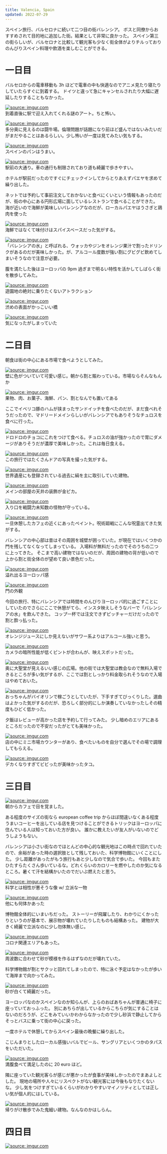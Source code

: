 ```yaml
---
title: Valencia, Spain
updated: 2022-07-29
---
```



スペイン旅行、バルセロナに続いて二つ目の街バレンシア。
ボスと同僚からおすすめされて目的地に追加した街。結果として非常に良かった。
スペイン第三の街らしいが、バルセロナと比較して観光客も少なく街全体がよりチルっておりのんびりスペイン料理や飲酒を楽しむことができる。

# 一日目

バルセロからの電車移動も 3h ほどで電車の中も快適なのでアニメ見たり寝たりしていたらすぐに到着する。
ドイツと違って急にキャンセルされたり大幅に遅延したりすることもなかった。

<a href="https://imgur.com/ObcSFcp"><img src="https://i.imgur.com/ObcSFcp.jpg" title="source: imgur.com" /></a>  
到着直後に駅で迎え入れてくれる謎のアート。ちと怖い。

<a href="https://imgur.com/hAkc3dX"><img src="https://i.imgur.com/hAkc3dX.jpg" title="source: imgur.com" /></a>  
多分奥に見えるのは闘牛場。倫理問題が話題になり前ほど盛んではないみたいだがまだやることはあるらしい。少し怖いが一度は見てみたい気もする。

<a href="https://imgur.com/2KF49Qi"><img src="https://i.imgur.com/2KF49Qi.jpg" title="source: imgur.com" /></a>  
スペインのパンはうまい。

<a href="https://imgur.com/9LqNRZ0"><img src="https://i.imgur.com/9LqNRZ0.jpg" title="source: imgur.com" /></a>  
駅前の大通り。車の通行も制限されており道も綺麗で歩きやすい。

ホテルが駅前だったのですぐにチェックインしてからとりあえずパエヤを求めて繰り出した。

ネットでは予約して事前注文しておかないと食べにくいという情報もあったのだが、街の中心にある円形広場に面しているレストランで食べることができた。
海が近いので海鮮が美味しいバレンシアなのだが、ローカルパエヤはうさぎと鶏肉を使った

<a href="https://imgur.com/sT458ji"><img src="https://i.imgur.com/sT458ji.jpg" title="source: imgur.com" /></a>  
海鮮ではなくて味付けはスパイスベースだった気がする。

<a href="https://imgur.com/FShuAb8"><img src="https://i.imgur.com/FShuAb8.jpg" title="source: imgur.com" /></a>  
「バレンシアの水」と呼ばれる、ウォッカやジンをオレンジ果汁で割ったドリンクがあるのだが美味しかった。が、アルコール度数が強い割にグビグビ飲めてしまいそうなので注意が必要。

腹を満たした後はヨーロッパの 9pm 過ぎまで明るい特性を活かしてしばらく街を散歩してみた。

<a href="https://imgur.com/WMeS8t8"><img src="https://i.imgur.com/WMeS8t8.jpg" title="source: imgur.com" /></a>  
遊園地の絶対に乗りたくないアトラクション

<a href="https://imgur.com/TQKUHfs"><img src="https://i.imgur.com/TQKUHfs.jpg" title="source: imgur.com" /></a>  
渋めの表面がかっこいい橋

<a href="https://imgur.com/5Ro3wB6"><img src="https://i.imgur.com/5Ro3wB6.jpg" title="source: imgur.com" /></a>  
気になったがしまっていた


# 二日目

朝食は街の中心にある市場で食べようとしてみた。

<a href="https://imgur.com/3CBPuRI"><img src="https://i.imgur.com/3CBPuRI.jpg" title="source: imgur.com" /></a>  
壁に色がついていて可愛い感じ。朝から割と賑わっている。市場ならそんなもんか

<a href="https://imgur.com/G3qYfnO"><img src="https://i.imgur.com/G3qYfnO.jpg" title="source: imgur.com" /></a>  
果物、肉、お菓子、海鮮、パン、割となんでも置いてある

ここでイベリコ豚のハムが挟まったサンドイッチを食べたのだが、まだ食べれそうだったので、マドリードメインらしいがバレンシアでもありそうなチュロスを食べに行った。

<a href="https://imgur.com/tpfK2We"><img src="https://i.imgur.com/tpfK2We.png" title="source: imgur.com" /></a>  
ドロドロのチョコにこれをつけて食べる。チュロスの油が強かったので胃にダメージがありそうだが濃厚で美味しかった。これは毎日食える。

<a href="https://imgur.com/CION6El"><img src="https://i.imgur.com/CION6El.png" title="source: imgur.com" /></a>  
この旅行ではたくさんドアの写真を撮った気がする。

<a href="https://imgur.com/Y8gU871"><img src="https://i.imgur.com/Y8gU871.png" title="source: imgur.com" /></a>  
世界遺産にも登録されている過去に絹を主に取引していた建物。

<a href="https://imgur.com/GHPrIKY"><img src="https://i.imgur.com/GHPrIKY.png" title="source: imgur.com" /></a>  
メインの部屋の天井の装飾が金ピカ。

<a href="https://imgur.com/r5m83Nt"><img src="https://i.imgur.com/r5m83Nt.png" title="source: imgur.com" /></a>  
入り口を戦闘力未知数の怪物が守っている。

<a href="https://imgur.com/keq7z2K"><img src="https://i.imgur.com/keq7z2K.png" title="source: imgur.com" /></a>  
一旦休憩したカフェの近くにあったペイント。呪術廻戦にこんな呪霊出てきた気がする。

バレンシアの中心部は昔はその周囲を城壁が囲っていた。が現在ではいくつかの門を残してなくなってしまっている。
入場料が無料だったのでそのうちの二つに上ってきた。
そこまで高い建物ではないのだが、周囲の建物の背が低いので上から割と街全体のが望めて良い景色だった。

<a href="https://imgur.com/Jp1ogcM"><img src="https://i.imgur.com/Jp1ogcM.png" title="source: imgur.com" /></a>  
溢れ出るヨーロッパ感

<a href="https://imgur.com/sex6jLY"><img src="https://i.imgur.com/sex6jLY.png" title="source: imgur.com" /></a>  
門の外観

今回の旅行、特にバレンシアでは時間をのんびりヨーロッパ的に過ごすことにしていたのでさらにここで休憩がてら、インスタ映えしそうなバーで「バレンシアの水」を飲んできた。
コップ一杯では注文できずピッチャーだけだったので割と酔っ払った。

<a href="https://imgur.com/onJvNVO"><img src="https://i.imgur.com/onJvNVO.png" title="source: imgur.com" /></a>  
オレンジジュースにしか見えないがサワー系よりはアルコール強いと思う。

<a href="https://imgur.com/gOYHSGf"><img src="https://i.imgur.com/gOYHSGf.png" title="source: imgur.com" /></a>  
カメラの暗所性能が低くピントが合わんが、映えスポットだった。

<a href="https://imgur.com/baHaSI5"><img src="https://i.imgur.com/baHaSI5.png" title="source: imgur.com" /></a>  
奥に大聖堂が見えるいい感じの広場。他の街では大聖堂は教会なので無料入場できるところが多い気がするが、ここでは割としっかり料金取られそうなので入場はやめておいた。

<a href="https://imgur.com/wE8kcgO"><img src="https://i.imgur.com/wE8kcgO.png" title="source: imgur.com" /></a>  
おっちゃんがバイオリンで稼ごうとしていたが、下手すぎてびっくりした。選曲はよかった気がするのだが、恐ろしく部分的にしか演奏していなかったしその精度もひどく低かった。

夕飯はレビューが高かった店を予約して行ってみた。
少し暗めのエリアにあるところだったので不安だったがとても美味かった。

<a href="https://imgur.com/4ucq5Tj"><img src="https://i.imgur.com/4ucq5Tj.png" title="source: imgur.com" /></a>  
店の中にミニ市場カウンターがあり、食べたいものを自分で選んでその場で調理してもらえる。

<a href="https://imgur.com/DwxJxjP"><img src="https://i.imgur.com/DwxJxjP.png" title="source: imgur.com" /></a>  
デカくなりすぎてビビったが美味かったタコ。

# 三日目

<a href="https://imgur.com/EeJMULx"><img src="https://i.imgur.com/EeJMULx.png" title="source: imgur.com" /></a>  
朝からカフェで目を覚ました。

ある程度のサイズの街なら european coffee trip からほぼ間違いなくある程度うまいコーヒーを出している店を見つけることができるトリックはヨーロッパに住んでいる人は知っておいた方が良い。
誰かに教えたいが友人がいないのでどうしようもない。

バレンシアは小さい街なのでほとんどの中心的な観光地はこの時点で回れていたので、余裕があった時の選択肢として残しておいた、科学博物館にいくことにした。
少し距離があったがもう旅行もあと少しなので気合で歩いた。
今回もまたひたすらたくさん歩いているな。どれくらいのカロリーを燃やしたのか気になるところ。暑くて汗を結構かいたのでだいぶ燃えたと思う。

<a href="https://imgur.com/IL2wodO"><img src="https://i.imgur.com/IL2wodO.png" title="source: imgur.com" /></a>  
科学とは相性が悪そうな像 w/ 立派な一物

<a href="https://imgur.com/fs7IVgE"><img src="https://i.imgur.com/fs7IVgE.png" title="source: imgur.com" /></a>  
他にも何体かあった

博物館全体的にいまいちだった。
ストーリーが飛躍したり、わかりにくかったりというのが基本で、展示物が壊れていたりしたものも結構あった。
建物が大きく綺麗で立派なのに少し勿体無い感じ。

<a href="https://imgur.com/qHo2Z9R"><img src="https://i.imgur.com/qHo2Z9R.png" title="source: imgur.com" /></a>  
コロナ関連エリアもあった。

<a href="https://imgur.com/JStBcDS"><img src="https://i.imgur.com/JStBcDS.png" title="source: imgur.com" /></a>  
周波数に合わせて砂が模様を作るはずなのだが壊れていた。

科学博物館が割とサクッと回れてしまったので、特に泳ぐ予定はなかったが歩いて海岸まで向かってみた。

<a href="https://imgur.com/czdkrcc"><img src="https://i.imgur.com/czdkrcc.png" title="source: imgur.com" /></a>  
砂が白くて綺麗だった。

ヨーロッパなのかスペインなのか知らんが、上らのおばあちゃんが普通に椅子に座っていておっふった。
別にあちらが出しているからこちらが気にすることはないのだろうが、どこをみていいかわからなかったので少し砂浜で静止してからそっとバスに乗って街の中心に戻った。

一度ホテルで休憩してからスペイン最後の晩餐に繰り出した。

こじんまりとしたローカル感強いバルでビール、サングリアといくつかのタパスをいただいた。

<a href="https://imgur.com/Xij0jvM"><img src="https://i.imgur.com/Xij0jvM.png" title="source: imgur.com" /></a>  
満腹食べて満足したのに 20 euro ほど。

隣に座っていた観光客らが感じが悪かったが食事が美味しかったのでまあよしとした。
現地の場所や人々にリスペクトがない観光客には今後もなりたくないな。
少し気をつけすぎているくらいがわかりやすいマイノリティとしては正しい気が個人的にはしている。

<a href="https://imgur.com/W0xCanV"><img src="https://i.imgur.com/W0xCanV.png" title="source: imgur.com" /></a>  
帰りがけ散歩でみた鬼細い建物。なんなのかはしらん。


# 四日目

<a href="https://imgur.com/fI6zRID"><img src="https://i.imgur.com/fI6zRID.png" title="source: imgur.com" /></a>  

